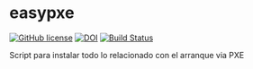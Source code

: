 # easypxe

[![GitHub license](https://sinfallas.files.wordpress.com/2016/02/gpl.png)](https://github.com/sinfallas/easypxe/blob/master/LICENSE)
[![DOI](https://zenodo.org/badge/4102/sinfallas/easypxe.svg)](https://zenodo.org/badge/latestdoi/4102/sinfallas/easypxe)
[![Build Status](https://travis-ci.org/sinfallas/easypxe.svg?branch=master)](https://travis-ci.org/sinfallas/easypxe)

Script para instalar todo lo relacionado con el arranque via PXE
